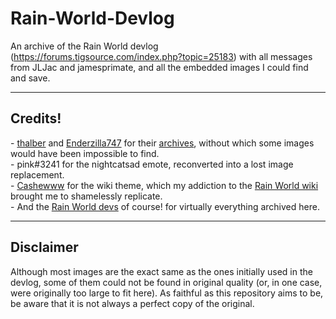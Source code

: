# Rain-World-Devlog
An archive of the Rain World devlog (https://forums.tigsource.com/index.php?topic=25183) with all messages from JLJac and jamesprimate, and all the embedded images I could find and save.

<hr>
<h2>Credits!</h2>
- <a href="https://github.com/thalber">thalber</a> and <a href="https://github.com/Enderzilla747">Enderzilla747</a> for their <a href="https://github.com/thalber/rw-devlog-archives">archives</a>, without which some images would have been impossible to find.<br>
- pink#3241 for the nightcatsad emote, reconverted into a lost image replacement.<br>
- <a href="https://rainworld.miraheze.org/wiki/User:Cashewww">Cashewww</a> for the wiki theme, which my addiction to the <a href="https://rainworld.miraheze.org/">Rain World wiki</a> brought me to shamelessly replicate.<br>
- And the <a href="https://twitter.com/VideocultMedia">Rain World devs</a> of course! for virtually everything archived here.

<hr>
<h2>Disclaimer</h2>
Although most images are the exact same as the ones initially used in the devlog, some of them could not be found in original quality (or, in one case, were originally too large to fit here). As faithful as this repository aims to be, be aware that it is not always a perfect copy of the original.
